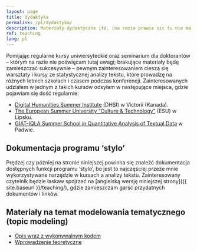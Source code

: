 ```yaml
---
layout: page
title: dydaktyka
permalink: /pl/dydaktyka/
description: Materiały dydaktyczne itd. (na razie prawie nic tu nie ma...).
ref: teaching
lang: pl
---
```



Pomijając regularne kursy uniwersyteckie oraz seminarium dla doktorantów – którym na razie nie poświęcam tutaj uwagi; brakujące materiały będę zamieszczać sukcesywnie – pewnym zainteresowaniem cieszą się warsztaty i kursy ze statystycznej analizy tekstu, które prowadzę na różnych letnich szkołach i czasem podczas konferencji. Zainteresowanych udziałem w jednym z takich kursów odsyłam w następujące miejsca, gdzie pojawiam się dość regularnie:

* [Digital Humanities Summer Institute](http://www.dhsi.org/index.php) (DHSI) w Victorii (Kanada).
* [The European Summer University “Culture & Technology”](http://www.culingtec.uni-leipzig.de/ESU_C_T/node/97) (ESU) w Lipsku.
* [GIAT-IQLA Summer School in Quantitative Analysis of Textual Data](http://www.giat.org/?page_id=11&lang=en) w Padwie.


## Dokumentacja programu ‘stylo’

Prędzej czy później na stronie niniejszej powinna się znaleźć dokumentacja dostępnych funkcji programu ‘stylo’, bo jest to najczęściej przeze mnie wykorzystywane narzędzie w kursach a analizy tekstu. Zainteresowany czytelnik będzie łaskaw spojrzeć na [angielską wersję niniejszej strony]({{ site.baseurl }}/teaching/), gdzie zamieszczam garść przydatnych dokumentów i linków.


## Materiały na temat modelowania tematycznego (topic modeling) 

* [Opis wraz z wykonywalnym kodem](https://github.com/computationalstylistics/topic-modeling-workshop)
* [Wprowadzenie teoretyczne](https://computationalstylistics.github.io/presentations/topic_modeling_intro/intro_to_topic_models.html)  

